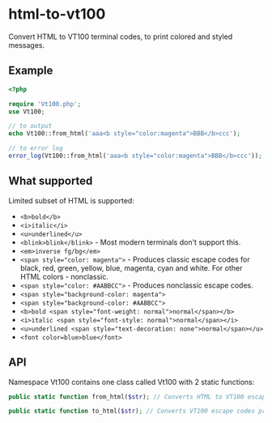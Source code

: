 # html-to-vt100
Convert HTML to VT100 terminal codes, to print colored and styled messages.

## Example

```php
<?php

require 'Vt100.php';
use Vt100;

// to output
echo Vt100::from_html('aaa<b style="color:magenta">BBB</b>ccc');

// to error log
error_log(Vt100::from_html('aaa<b style="color:magenta">BBB</b>ccc'));
```

## What supported

Limited subset of HTML is supported:

- `<b>bold</b>`
- `<i>italic</i>`
- `<u>underlined</u>`
- `<blink>blink</blink>` - Most modern terminals don't support this.
- `<em>inverse fg/bg</em>`
- `<span style="color: magenta">` - Produces classic escape codes for black, red, green, yellow, blue, magenta, cyan and white. For other HTML colors - nonclassic.
- `<span style="color: #AABBCC">` - Produces nonclassic escape codes.
- `<span style="background-color: magenta">`
- `<span style="background-color: #AABBCC">`
- `<b>bold <span style="font-weight: normal">normal</span></b>`
- `<i>italic <span style="font-style: normal">normal</span></i>`
- `<u>underlined <span style="text-decoration: none">normal</span></u>`
- `<font color=blue>blue</font>`

## API

Namespace Vt100 contains one class called Vt100 with 2 static functions:

```php
public static function from_html($str); // Converts HTML to VT100 escape codes.

public static function to_html($str); // Converts VT100 escape codes produced by from_html() back to HTML.
```

